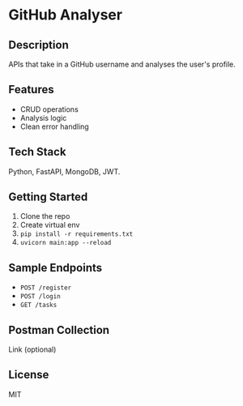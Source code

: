 # GitHub Analyser

## Description
APIs that take in a GitHub username and analyses the user's profile.

## Features
- CRUD operations
- Analysis logic
- Clean error handling

## Tech Stack
Python, FastAPI, MongoDB, JWT.

## Getting Started
1. Clone the repo  
2. Create virtual env  
3. `pip install -r requirements.txt`  
4. `uvicorn main:app --reload`

## Sample Endpoints
- `POST /register`
- `POST /login`
- `GET /tasks`

## Postman Collection
Link (optional)

## License
MIT
